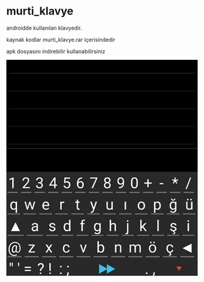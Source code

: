 # murti_klavye
androidde kullanılan klavyedir.


kaynak kodlar murti_klavye.rar içerisindedir

apk dosyasını indirebilir kullanabilirsiniz

![Klavye](/photo.jpg)

